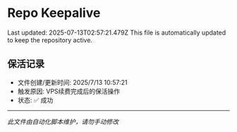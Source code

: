 # Repo Keepalive

Last updated: 2025-07-13T02:57:21.479Z
This file is automatically updated to keep the repository active.

## 保活记录
- 文件创建/更新时间: 2025/7/13 10:57:21
- 触发原因: VPS续费完成后的保活操作
- 状态: ✅ 成功

---
*此文件由自动化脚本维护，请勿手动修改*
